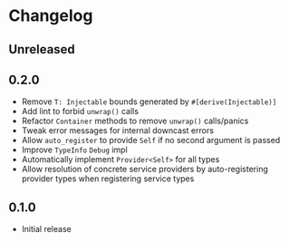 # Changelog

## Unreleased

## 0.2.0

- Remove `T: Injectable` bounds generated by `#[derive(Injectable)]`
- Add lint to forbid `unwrap()` calls
- Refactor `Container` methods to remove `unwrap()` calls/panics
- Tweak error messages for internal downcast errors
- Allow `auto_register` to provide `Self` if no second argument is passed
- Improve `TypeInfo` `Debug` impl
- Automatically implement `Provider<Self>` for all types
- Allow resolution of concrete service providers by auto-registering
  provider types when registering service types

## 0.1.0

- Initial release
